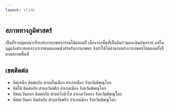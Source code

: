 ```yaml
---
layout: slide
---
```

## สภาพทางภูมิศาสตร์
เป็นที่ราบลุ่มเหมาะที่จะทำการเกษตรกรรมได้ตลอดปี เนื่องจากพื้นที่เป็นดินร่วนและดินปนทราย 
แต่ในฤดูแล้งประสบสภาวะการขาดแคลนน้ำสำหรับการเกษตร จึงทำให้ไม่สามารถทำการเกษตรได้ตลอดทั้งปีตามสภาพพื้นที่
## เขตติดต่อ
* ทิศเหนือ ติดต่อกับ ตำบลในเมือง อำเภอเมือง จังหวัดพิษณุโลก
* ทิศใต้ ติดต่อกับ ตำบลวัดพริก อำเภอเมือง จังหวัดพิษณุโลก
* ทิศตะวันออก ติดต่อกับ ตำบลวังน้ำใส อำเภอวังทอง จังหวัดพิษณุโลก
* ทิศตะวันตก ติดต่อกับ ตำบลวัดพริก อำเภอเมือง จังหวัดพิษณุโลก
